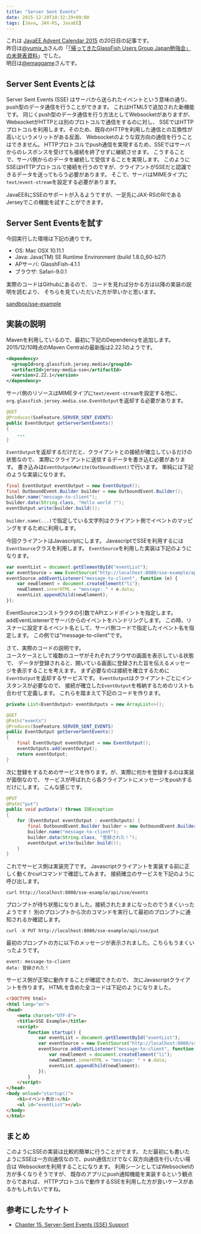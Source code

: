 ```yaml
---
title: "Server Sent Events"
date: 2015-12-20T10:32:29+09:00
tags: [Java, JAX-RS, JavaEE] 
---
```

これは [JavaEE Advent Calendar 2015](http://qiita.com/advent-calendar/2015/javaee) の20日目の記事です。  
昨日は[@yumix_h](https://twitter.com/yumix_h)さんの「[「帰ってきたGlassFish Users Group Japan勉強会」の未発表資料](http://yumix.hatenablog.jp/entry/2015/12/19/205954)」でした。  
明日は[@emaggame](https://twitter.com/emaggame)さんです。

<!-- MORE -->

## Server Sent Eventsとは

Server Sent Events (SSE) はサーバから送られたイベントという意味の通り、push型のデータ通信を行うことができます。
これはHTML5で追加された新機能です。
同じくpush型のデータ通信を行う方法としてWebsocketがありますが、WebsocketがHTTPとは別のプロトコルで通信をするのに対し、
SSEではHTTPプロトコルを利用します。そのため、既存のHTTPを利用した通信との互換性が高いというメリットがある反面、
Websocketのような双方向の通信を行うことはできません。
HTTPプロトコルでpush通信を実現するため、SSEではサーバからのレスポンスを受けても接続を終了せずに継続させます。
こうすることで、サーバ側からのデータを継続して受信することを実現します。
このようにSSEはHTTPプロトコルで接続を行うのですが、クライアントがSSEだと認識できるデータを送ってもらう必要があります。
そこで、サーバはMIMEタイプに`text/event-stream`を設定する必要があります。

JavaEE8にSSEのサポートが入るようですが、一足先にJAX-RSのRIであるJerseyでこの機能を試すことができます。

## Server Sent Eventsを試す

今回実行した環境は下記の通りです。

- OS: Mac OSX 10.11.1
- Java: Java(TM) SE Runtime Environment (build 1.8.0_60-b27)
- APサーバ: GlasshFish-4.1.1
- ブラウザ: Safari-9.0.1

実際のコードはGithubにあるので、
コードを見れば分かる方は以降の実装の説明を読むより、
そちらを見ていただいた方が早いかと思います。

[sandbox/sse-example](https://github.com/kokuzawa/sandbox/tree/master/sse-example)

## 実装の説明

Mavenを利用しているので、最初に下記のDependencyを追加します。
2015/12/10時点のMaven Centralの最新版は2.22.1のようです。

```xml
<dependency>
  <groupId>org.glassfish.jersey.media</groupId>
  <artifactId>jersey-media-sse</artifactId>
  <version>2.22.1</version>
</dependency>
```

サーバ側のリソースはMIMEタイプに`text/event-stream`を設定する他に、
`org.glassfish.jersey.media.sse.EventOutput`を返却する必要があります。

```java
@GET
@Produces(SseFeature.SERVER_SENT_EVENTS)
public EventOutput getServerSentEvents()
{
    ...
}
```

`EventOutput`を返却するだけだと、クライアントとの接続が確立しているだけの状態なので、
実際にクライアントに送信するデータを書き込む必要があります。
書き込みは`EventOutput#write(OutboundEvent)`で行います。
単純には下記のような実装になります。

```java
final EventOutput eventOutput = new EventOutput();
final OutboundEvent.Builder builder = new OutboundEvent.Builder();
builder.name("message-to-client");
builder.data(String.class, "Hello world !");
eventOutput.write(builder.build());
```

`builder.name(...)`で指定している文字列はクライアント側でイベントのマッピングをするために利用します。

今回クライアントはJavascriptにします。
JavascriptでSSEを利用するには`EventSource`クラスを利用します。
`EventSource`を利用した実装は下記のようになります。

```javascript
var eventList = document.getElementById("eventList");
var eventSource = new EventSource("http://localhost:8080/sse-example/api/sse/events");
eventSource.addEventListener("message-to-client", function (e) {
    var newElement = document.createElement("li");
    newElement.innerHTML = "message: " + e.data;
    eventList.appendChild(newElement);
});
```

EventSourceコンストラクタの引数でAPIエンドポイントを指定します。
addEventListenerでサーバからのイベントをハンドリングします。
この時、リスナーに設定するイベント名として、サーバ側コードで指定したイベント名を指定します。
この例では"message-to-client"です。

さて、実際のコードの説明です。  
ユースケースとして複数のユーザがそれぞれブラウザの画面を表示している状態で、
データが登録されると、開いている画面に登録された旨を伝えるメッセージを表示することを考えます。
まず必要なのは接続を確立するために`EventOutput`を返却するサービスです。
`EventOutput`はクライアントごとにインスタンスが必要なので、
接続が確立した`EventOutput`を格納するためのリストも合わせて定義します。
これらを踏まえて下記のコードを作ります。

```java
private List<EventOutput> eventOutputs = new ArrayList<>();

@GET
@Path("events")
@Produces(SseFeature.SERVER_SENT_EVENTS)
public EventOutput getServerSentEvents()
{
    final EventOutput eventOutput = new EventOutput();
    eventOutputs.add(eventOutput);
    return eventOutput;
}
```

次に登録をするためのサービスを作ります。が、実際に何かを登録するのは実装が面倒なので、
サービスが呼ばれたら各クライアントにメッセージをpushするだけにします。
こんな感じです。

```java
@PUT
@Path("put")
public void putData() throws IOException
{
    for (EventOutput eventOutput : eventOutputs) {
        final OutboundEvent.Builder builder = new OutboundEvent.Builder();
        builder.name("message-to-client");
        builder.data(String.class, "登録された！");
        eventOutput.write(builder.build());
    }
}
```

これでサービス側は実装完了です。
Javascriptクライアントを実装する前に正しく動くかcurlコマンドで確認してみます。
接続確立のサービスを下記のように呼び出します。

    curl http://localhost:8080/sse-example/api/sse/events

プロンプトが待ち状態になりました。接続されたままになったのでうまくいったようです！
別のプロンプトから次のコマンドを実行して最初のプロンプトに通知されるか確認します。

    curl -X PUT http://localhost:8080/sse-example/api/sse/put

最初のプロンプトの方に以下のメッセージが表示されました。こちらもうまくいったようです。

    event: message-to-client
    data: 登録された！

サービス側が正常に動作することが確認できたので、
次にJavascriptクライアントを作ります。
HTMLを含めた全コードは下記のようになりました。

```html
<!DOCTYPE html>
<html lang="en">
<head>
    <meta charset="UTF-8">
    <title>SSE Example</title>
    <script>
        function startup() {
            var eventList = document.getElementById("eventList");
            var eventSource = new EventSource("http://localhost:8080/sse-example/api/sse/events");
            eventSource.addEventListener("message-to-client", function (e) {
                var newElement = document.createElement("li");
                newElement.innerHTML = "message: " + e.data;
                eventList.appendChild(newElement);
            });
        }
    </script>
</head>
<body onload="startup()">
    <h1>イベント表示:</h1>
    <ul id="eventList"></ul>
</body>
</html>
```

## まとめ

このようにSSEの実装は比較的簡単に行うことがでます。
ただ最初にも書いたようにSSEは一方向通信なので、push通信だけでなく双方向通信を行いたい場合は
Websocketを利用することになります。
利用シーンとしてはWebsocketの方が多くなりそうですが、
既存のアプリにpush通知機能を実装するという観点からであれば、
HTTPプロトコルで動作するSSEを利用した方が良いケースがあるかもしれないですね。

## 参考にしたサイト

- [Chapter 15. Server-Sent Events (SSE) Support](https://jersey.java.net/documentation/latest/sse.html)

